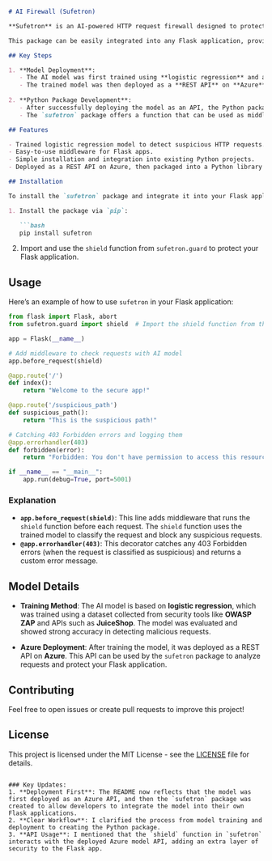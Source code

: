 

````markdown
# AI Firewall (Sufetron)

**Sufetron** is an AI-powered HTTP request firewall designed to protect REST APIs by identifying and blocking suspicious requests. It utilizes a trained machine learning model based on logistic regression to classify requests as legitimate or malicious.

This package can be easily integrated into any Flask application, providing a simple middleware solution to add a layer of security to your API.

## Key Steps

1. **Model Deployment**: 
   - The AI model was first trained using **logistic regression** and a dataset collected from the **OWASP ZAP** tool and free APIs such as **JuiceShop**. 
   - The trained model was then deployed as a **REST API** on **Azure**.
   
2. **Python Package Development**:
   - After successfully deploying the model as an API, the Python package `sufetron` was created to allow developers to easily integrate the trained AI model as middleware in their Flask applications.
   - The `sufetron` package offers a function that can be used as middleware in Flask applications to automatically check incoming HTTP requests and block suspicious ones based on the model's predictions.

## Features

- Trained logistic regression model to detect suspicious HTTP requests.
- Easy-to-use middleware for Flask apps.
- Simple installation and integration into existing Python projects.
- Deployed as a REST API on Azure, then packaged into a Python library for easy use.

## Installation

To install the `sufetron` package and integrate it into your Flask application, follow these steps:

1. Install the package via `pip`:

   ```bash
   pip install sufetron
````

2. Import and use the `shield` function from `sufetron.guard` to protect your Flask application.

## Usage

Here’s an example of how to use `sufetron` in your Flask application:

```python
from flask import Flask, abort
from sufetron.guard import shield  # Import the shield function from the guard module

app = Flask(__name__)

# Add middleware to check requests with AI model
app.before_request(shield)

@app.route('/')
def index():
    return "Welcome to the secure app!"

@app.route('/suspicious_path')
def suspicious_path():
    return "This is the suspicious path!"

# Catching 403 Forbidden errors and logging them
@app.errorhandler(403)
def forbidden(error):
    return "Forbidden: You don't have permission to access this resource.", 403

if __name__ == "__main__":
    app.run(debug=True, port=5001)
```

### Explanation

* **`app.before_request(shield)`**: This line adds middleware that runs the `shield` function before each request. The `shield` function uses the trained model to classify the request and block any suspicious requests.
* **`@app.errorhandler(403)`**: This decorator catches any 403 Forbidden errors (when the request is classified as suspicious) and returns a custom error message.

## Model Details

* **Training Method**: The AI model is based on **logistic regression**, which was trained using a dataset collected from security tools like **OWASP ZAP** and APIs such as **JuiceShop**. The model was evaluated and showed strong accuracy in detecting malicious requests.

* **Azure Deployment**: After training the model, it was deployed as a REST API on **Azure**. This API can be used by the `sufetron` package to analyze requests and protect your Flask application.

## Contributing

Feel free to open issues or create pull requests to improve this project!

## License

This project is licensed under the MIT License - see the [LICENSE](LICENSE) file for details.

```

### Key Updates:
1. **Deployment First**: The README now reflects that the model was first deployed as an Azure API, and then the `sufetron` package was created to allow developers to integrate the model into their own Flask applications.
2. **Clear Workflow**: I clarified the process from model training and deployment to creating the Python package.
3. **API Usage**: I mentioned that the `shield` function in `sufetron` interacts with the deployed Azure model API, adding an extra layer of security to the Flask app.


```
